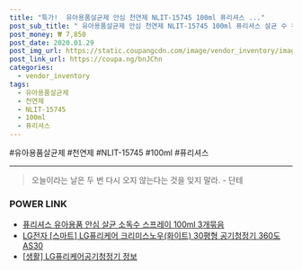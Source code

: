 ```yaml
--- 
title: "특가!  유아용품살균제 안심 천연제 NLIT-15745 100ml 퓨리셔스 ..." 
post_sub_title: " 유아용품살균제 안심 천연제 NLIT-15745 100ml 퓨리셔스 살균 수 유아용품 유아용품제 스프레이" 
post_money: ₩ 7,850 
post_date: 2020.01.29 
post_img_url: https://static.coupangcdn.com/image/vendor_inventory/images/2018/10/10/8/9/50979283-fc78-485a-bdb2-c7a106f077f5.jpg 
post_link_url: https://coupa.ng/bnJChn 
categories: 
  - vendor_inventory 
tags: 
  - 유아용품살균제 
  - 천연제 
  - NLIT-15745 
  - 100ml 
  - 퓨리셔스 
--- 
```

  #유아용품살균제 #천연제 #NLIT-15745 #100ml #퓨리셔스 
<hr> 

> 오늘이라는 날은 두 번 다시 오지 않는다는 것을 잊지 말라. - 단테 


### POWER LINK

* <a href="https://blog.naver.com/fasyy4321/221789252849" target="_blank">퓨리셔스 유아용품 안심 살균 소독수 스프레이 100ml 3개묶음</a>
* <a href="https://blog.naver.com/fasyy4321/221779443738" target="_blank">LG전자 [스마트] LG퓨리케어 크리미스노우(화이트) 30평형 공기청정기 360도 AS30</a>
* <a href="https://blog.naver.com/fasyy4321/221760097808" target="_blank"> [생활] LG퓨리케어공기청정기 정보 </a>

